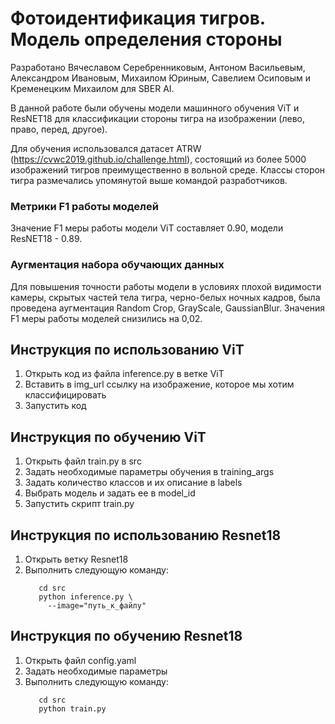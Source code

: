 # Фотоидентификация тигров. Модель определения стороны

Разработано Вячеславом Серебренниковым, Антоном Васильевым, Александром Ивановым,
Михаилом Юриным, Савелием Осиповым и Кременецким Михаилом для SBER AI.

В данной работе были обучены модели машинного обучения ViT и ResNET18 для классификации
стороны тигра на изображении (лево, право, перед, другое). 

Для обучения использовался датасет ATRW (https://cvwc2019.github.io/challenge.html), 
состоящий из более 5000 изображений
тигров преимущественно в вольной среде. Классы сторон тигра размечались 
упомянутой выше командой разработчиков.

### Метрики F1 работы моделей 
Значение F1 меры работы модели ViT составляет 0.90, модели ResNET18 - 0.89.

### Аугментация набора обучающих данных
Для повышения точности работы модели в условиях плохой видимости камеры, скрытых частей тела тигра, черно-белых ночных кадров, была проведена аугментация Random Crop, GrayScale, GaussianBlur. Значения F1 меры работы моделей снизились на 0,02.


## Инструкция по использованию ViT
1. Открыть код из файла inference.py в ветке ViT
2. Вставить в img_url ссылку на изображение, которое мы хотим классифицировать
3. Запустить код

## Инструкция по обучению ViT
1. Открыть файл train.py в src
2. Задать необходимые параметры обучения в training_args
3. Задать количество классов и их описание в labels
4. Выбрать модель и задать ее в model_id
5. Запустить скрипт train.py

## Инструкция по использованию Resnet18
1. Открыть ветку Resnet18
2. Выполнить следующую команду:
   ```
      cd src
      python inference.py \
        --image="путь_к_файлу"
   ```

## Инструкция по обучению Resnet18
1. Открыть файл config.yaml
2. Задать необходимые параметры
3. Выполнить следующую команду:
     ```
        cd src
        python train.py 
     ```

